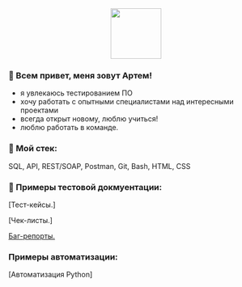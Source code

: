 <div id="header" align="center">
  <img src="https://media.giphy.com/media/1Xj684doRy0P2FeuAq/giphy.gif" width="100"/>
</div>

### 👋 Всем привет, меня зовут Артем!

- я увлекаюсь тестированием ПО
- хочу работать с опытными специалистами над интересными проектами
- всегда открыт новому, люблю учиться!
- люблю работать в команде.

### 🔨 Мой стек:

SQL, API, REST/SOAP, Postman, Git, Bash, HTML, CSS

### 📖 Примеры тестовой докмуентации:
[Тест-кейсы.]

[Чек-листы.]

[Баг-репорты.](https://github.com/artembelorossov/Bug-report.git)

### Примеры автоматизации:

[Автоматизация Python]
